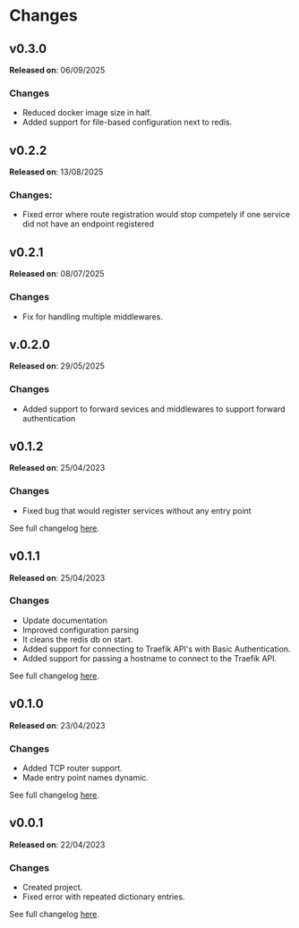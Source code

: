 # Changes

## v0.3.0
**Released on**: 06/09/2025
### Changes
- Reduced docker image size in half.
- Added support for file-based configuration next to redis. 
## v0.2.2
**Released on**: 13/08/2025
### Changes:
- Fixed error where route registration would stop competely if one service did not have an endpoint registered

## v0.2.1
**Released on**: 08/07/2025
### Changes
- Fix for handling multiple middlewares.

## v.0.2.0
**Released on**: 29/05/2025
### Changes
- Added support to forward sevices and middlewares to support forward authentication

## v0.1.2
**Released on**: 25/04/2023
### Changes
- Fixed bug that would register services without any entry point

See full changelog [here](https://github.com/ldellisola/TraefikKobling/releases/tag/v0.1.2).

## v0.1.1
**Released on**: 25/04/2023
### Changes
- Update documentation
- Improved configuration parsing
- It cleans the redis db on start.
- Added support for connecting to Traefik API's with Basic Authentication.
- Added support for passing a hostname to connect to the Traefik API.

See full changelog [here](https://github.com/ldellisola/TraefikKobling/releases/tag/v0.1.1).
## v0.1.0
**Released on**: 23/04/2023
### Changes
- Added TCP router support.
- Made entry point names dynamic.

See full changelog [here](https://github.com/ldellisola/TraefikKobling/releases/tag/v0.1.0).
## v0.0.1
**Released on**: 22/04/2023
### Changes
- Created project.
- Fixed error with repeated dictionary entries.

See full changelog [here](https://github.com/ldellisola/TraefikKobling/releases/tag/v0.0.1).
